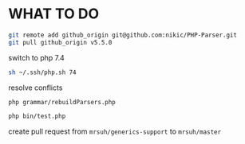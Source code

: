 # WHAT TO DO

```bash
git remote add github_origin git@github.com:nikic/PHP-Parser.git
git pull github_origin v5.5.0
```

switch to php 7.4
```bash
sh ~/.ssh/php.sh 74
```

resolve conflicts
```bash
php grammar/rebuildParsers.php
```

```bash
php bin/test.php
```

create pull request from `mrsuh/generics-support` to `mrsuh/master`
